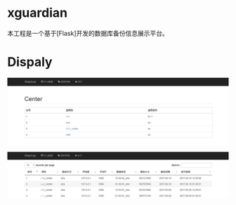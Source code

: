 # xguardian
本工程是一个基于[Flask]开发的数据库备份信息展示平台。

# Dispaly
![screenshot](static/images/image01.jpg)

![screenshot](static/images/image02.jpg)